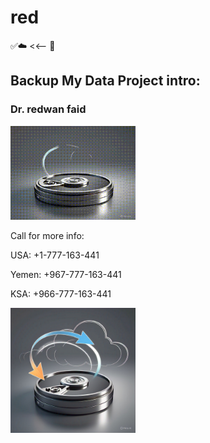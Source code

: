 # red

✅☁️ <<-- 🧊





## Backup My Data Project intro:
### Dr. redwan faid


<img src="red.gif" alt="وصف الصورة" width="200">

Call for more info: 

USA:
+1-777-163-441

Yemen:
+967-777-163-441 

KSA:
+966-777-163-441

<img src="logo.jpg" alt="وصف الصورة" width="200">

